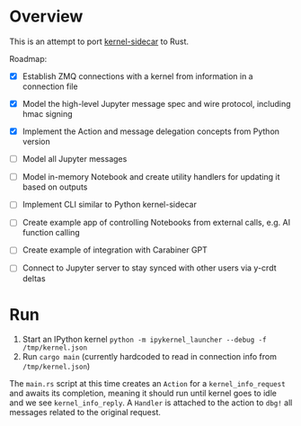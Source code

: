# Overview

This is an attempt to port [kernel-sidecar](https://github.com/kafonek/kernel-sidecar) to Rust.

Roadmap:
 - [x] Establish ZMQ connections with a kernel from information in a connection file
 - [x] Model the high-level Jupyter message spec and wire protocol, including hmac signing
 - [x] Implement the Action and message delegation concepts from Python version
 - [ ] Model all Jupyter messages
 - [ ] Model in-memory Notebook and create utility handlers for updating it based on outputs
 - [ ] Implement CLI similar to Python kernel-sidecar
 - [ ] Create example app of controlling Notebooks from external calls, e.g. AI function calling
 - [ ] Create example of integration with Carabiner GPT
 - [ ] Connect to Jupyter server to stay synced with other users via y-crdt deltas


# Run

1. Start an IPython kernel `python -m ipykernel_launcher --debug -f /tmp/kernel.json`
2. Run `cargo main` (currently hardcoded to read in connection info from `/tmp/kernel.json`)

The `main.rs` script at this time creates an `Action` for a `kernel_info_request` and awaits its completion, meaning it should run until kernel goes to idle and we see `kernel_info_reply`. A `Handler` is attached to the action to `dbg!` all messages related to the original request.